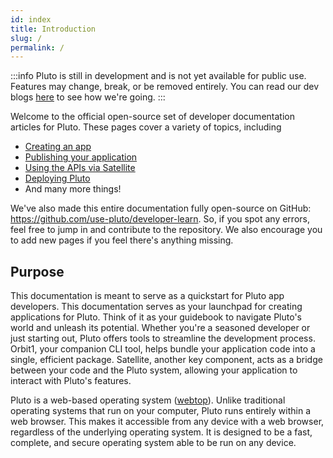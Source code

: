 ```yaml
---
id: index
title: Introduction
slug: /
permalink: /
---
```


:::info 
Pluto is still in development and is not yet available for public use.  
Features may change, break, or be removed entirely.
You can read our dev blogs [here](https://stretch.wtf/tags#pluto-progress-report) to see how we're going.
:::

Welcome to the official open-source set of developer documentation articles for Pluto. These pages cover a variety of topics, including

* [Creating an app](guide/41worker)
* [Publishing your application](packman/submitting-app)
* [Using the APIs via Satellite](/guide/satellite)
* [Deploying Pluto](/platform)
* And many more things!

We've also made this entire documentation fully open-source on GitHub:
https://github.com/use-pluto/developer-learn.
So, if you spot any errors, feel free to jump in and contribute to the repository.
We also encourage you to add new pages if you feel there's anything missing.

## Purpose
This documentation is meant to serve as a quickstart for Pluto app developers.
This documentation serves as your launchpad for creating applications for Pluto.
Think of it as your guidebook to navigate Pluto's world and unleash its potential.
Whether you're a seasoned developer or just starting out, Pluto offers tools to streamline the development process.
Orbit1, your companion CLI tool, helps bundle your application code into a single, efficient package. 
Satellite, another key component, acts as a bridge between your code and the Pluto system,
allowing your application to interact with Pluto's features.

Pluto is a web-based operating system ([webtop](https://en.wikipedia.org/wiki/webtop)).
Unlike traditional operating systems that run on your computer, Pluto runs entirely within a web browser. This makes it accessible from any device with a web browser, regardless of the underlying operating system.
It is designed to be a fast, complete, and secure operating system able to be run on any device.